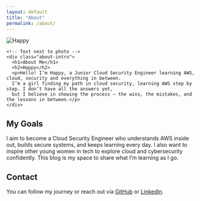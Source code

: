 ```yaml
---
layout: default
title: "About"
permalink: /about/
---
```


<div class="about-section">

  <div class="about-header fade-in-section">
    <!-- Profile photo -->
    <div class="about-photo-container">
      <img src="{{ '/assets/images/profile.jpg' | relative_url }}" alt="Happy" class="about-photo">
    </div>

    <!-- Text next to photo -->
    <div class="about-intro">
      <h1>About Me</h1>
      <h2>Happy</h2>
      <p>Hello! I’m Happy, a Junior Cloud Security Engineer learning AWS, cloud, security and everything in between. 
      I’m a girl finding my path in cloud security, learning AWS step by step. I don’t have all the answers yet, 
      but I believe in showing the process — the wins, the mistakes, and the lessons in between.</p>
    </div>
  </div>

  <div class="fade-in-section">
    <h2>My Goals</h2>
    <p>I aim to become a Cloud Security Engineer who understands AWS inside out, builds secure systems, 
    and keeps learning every day. I also want to inspire other young women in tech to explore cloud and 
    cybersecurity confidently. This blog is my space to share what I’m learning as I go.</p>
  </div>

  <div class="fade-in-section">
    <h2>Contact</h2>
    <p>You can follow my journey or reach out via 
    <a href="https://github.com/mwambaaaa">GitHub</a> or 
    <a href="https://www.linkedin.com/in/yourprofilehappyness-mwamba-07b064295/">LinkedIn</a>.</p>
  </div>

</div>
